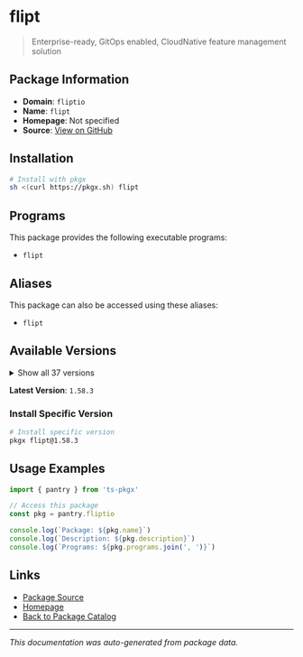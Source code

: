 # flipt

> Enterprise-ready, GitOps enabled, CloudNative feature management solution

## Package Information

- **Domain**: `fliptio`
- **Name**: `flipt`
- **Homepage**: Not specified
- **Source**: [View on GitHub](https://github.com/pkgxdev/pantry/tree/main/projects/flipt.io/package.yml)

## Installation

```bash
# Install with pkgx
sh <(curl https://pkgx.sh) flipt
```

## Programs

This package provides the following executable programs:

- `flipt`

## Aliases

This package can also be accessed using these aliases:

- `flipt`

## Available Versions

<details>
<summary>Show all 37 versions</summary>

- `1.58.3`, `1.58.2`, `1.58.1`, `1.58.0`, `1.57.0`
- `1.56.0`, `1.55.1`, `1.55.0`, `1.54.2`, `1.54.1`
- `1.54.0`, `1.53.2`, `1.53.1`, `1.53.0`, `1.52.2`
- `1.52.1`, `1.52.0`, `1.51.1`, `1.51.0`, `1.50.1`
- `1.50.0`, `1.49.2`, `1.49.1`, `1.49.0`, `1.48.1`
- `1.48.0`, `1.47.1`, `1.47.0`, `1.46.3`, `1.46.2`
- `1.46.1`, `1.46.0`, `1.45.2`, `1.45.1`, `1.45.0`
- `1.44.1`, `1.44.0`

</details>

**Latest Version**: `1.58.3`

### Install Specific Version

```bash
# Install specific version
pkgx flipt@1.58.3
```

## Usage Examples

```typescript
import { pantry } from 'ts-pkgx'

// Access this package
const pkg = pantry.fliptio

console.log(`Package: ${pkg.name}`)
console.log(`Description: ${pkg.description}`)
console.log(`Programs: ${pkg.programs.join(', ')}`)
```

## Links

- [Package Source](https://github.com/pkgxdev/pantry/tree/main/projects/flipt.io/package.yml)
- [Homepage](#)
- [Back to Package Catalog](../package-catalog.md)

---

*This documentation was auto-generated from package data.*

